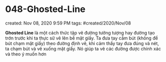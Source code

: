 # 048-Ghosted-Line

created: Nov 08, 2020 9:59 PM
tags: #created/2020/Nov/08

**Ghosted Line** là một cách thức tập vẽ đường tưởng tượng hay đường tạo trớn trước khi ta thực sữ vẽ  lên bề mặt giấy. Ta đưa tay cầm bút (không để bút chạm mặt giấy) theo đường định vẽ, khi cảm thấy tay đưa đúng và nét, ta chạm bút và vẽ xuống mặt giấy. Nó giúp ta vẽ các đường được chính xác và theo ý muốn hơn
